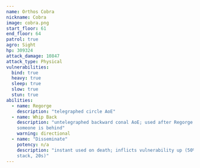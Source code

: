 ```yaml
---
name: Orthos Cobra
nickname: Cobra
image: cobra.png
start_floor: 61
end_floor: 64
patrol: true
agro: Sight
hp: 309324
attack_damage: 10847
attack_type: Physical
vulnerabilities:
  bind: true
  heavy: true
  sleep: true
  slow: true
  stun: true
abilities:
  - name: Regorge
    description: "telegraphed circle AoE"
  - name: Whip Back
    description: "untelegraphed backward conal AoE; used after Regorge if
    someone is behind"
    warning: directional
  - name: "Disseminate"
    potency: n/a
    description: "instant used on death; inflicts vulnerability up (50% per
    stack, 20s)"
---
```

